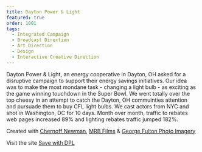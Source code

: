 ```yaml
---
title: Dayton Power & Light
featured: true
order: 1001
tags: 
  - Integrated Campaign
  - Broadcast Direction
  - Art Direction
  - Design
  - Interactive Creative Direction
---
```


Dayton Power & Light, an energy cooperative in Dayton, OH asked for a disruptive campaign to support their energy savings initiatives. Our idea was to make the most mondane task - changing a light bulb - as exciting as the game winning touchdown in the Super Bowl. We went totally over the top cheesy in an attempt to catch the Dayton, OH commuinties attention and pursuade them to buy CFL light bulbs. We cast actors from NYC and shot in Washington, DC for 10 days. Month over month, traffic to rebates web pages increased 89% and lighting rebates traffic jumped 182%.

Created with <a href="http://www.ChernoffNewman.com" target="_blank">Chernoff Newman</a>, <a href="http://www.mrbfilms.com/home/" target="_blank">MRB Films</a> & <a href="http://georgefulton.com/" target="_blank">George Fulton Photo Imagery</a>

Visit the site <a href="http://savewithdpl.com/" target="_blank">Save with DPL</a>
